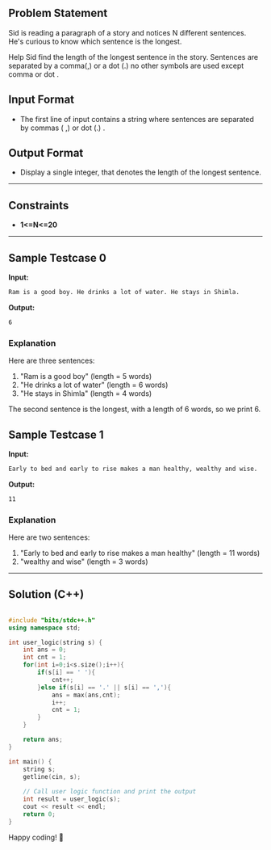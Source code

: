 ## Problem Statement

Sid is reading a paragraph of a story and notices N different sentences. He's curious to know which sentence is the longest.

Help Sid find the length of the longest sentence in the story. Sentences are separated by a comma(,) or a dot (.) no other symbols are used except comma or dot .

## Input Format

- The first line of input contains a string where sentences are separated by commas ( ,) or dot (.)  .

## Output Format

- Display a single integer, that denotes the length of the longest sentence.

---

## Constraints

- **1<=N<=20**
---

## Sample Testcase 0

**Input:**
```bash
Ram is a good boy. He drinks a lot of water. He stays in Shimla.
```

**Output:**
```bash 
6
```

### Explanation

Here are three sentences:


1. "Ram is a good boy" (length = 5 words)
2. "He drinks a lot of water" (length = 6 words)
3. "He stays in Shimla" (length = 4 words)


The second sentence is the longest, with a length of 6 words, so we print 6.

## Sample Testcase 1

**Input:**
```bash
Early to bed and early to rise makes a man healthy, wealthy and wise.
```

**Output:**
```bash
11
```
### Explanation

Here are two sentences:


1. "Early to bed and early to rise makes a man healthy" (length = 11 words)
2. "wealthy and wise" (length = 3 words)

---

## Solution (C++)

```cpp

#include "bits/stdc++.h"
using namespace std;

int user_logic(string s) {
    int ans = 0;
    int cnt = 1;
    for(int i=0;i<s.size();i++){
        if(s[i] == ' '){
            cnt++;
        }else if(s[i] == '.' || s[i] == ','){
            ans = max(ans,cnt);
            i++;
            cnt = 1;
        }
    }

    return ans;
}

int main() {
    string s;
    getline(cin, s);
    
    // Call user logic function and print the output
    int result = user_logic(s);
    cout << result << endl;
    return 0;
}

```


Happy coding! 🚀
